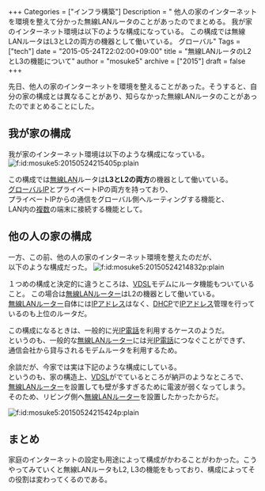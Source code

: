 +++
Categories = ["インフラ構築"]
Description = " 他人の家のインターネットを環境を整えて分かった無線LANルータのことがあったのでまとめる。  我が家のインターネット環境は以下のような構成になっている。  この構成では無線LANルータはL3とL2の両方の機器として働いている。 グローバル"
Tags = ["tech"]
date = "2015-05-24T22:02:00+09:00"
title = "無線LANルータのL2とL3の機能について"
author = "mosuke5"
archive = ["2015"]
draft = false
+++

<body>
<p>先日、他人の家のインターネットを環境を整えることがあった。そうすると、自分の家の構成とは異なることがあり、知らなかった無線LANルータのことがあったのでまとめることにした。</p>
<!--more-->

<h2>我が家の構成</h2>
<p>我が家のインターネット環境は以下のような構成になっている。
<span itemscope itemtype="http://schema.org/Photograph"><img src="https://cdn-ak.f.st-hatena.com/images/fotolife/m/mosuke5/20150524/20150524215405.png" alt="f:id:mosuke5:20150524215405p:plain" title="f:id:mosuke5:20150524215405p:plain" class="hatena-fotolife" itemprop="image"></span></p>

<p>この構成では<a class="keyword" href="http://d.hatena.ne.jp/keyword/%CC%B5%C0%FELAN">無線LAN</a>ルータは<b>L3とL2の両方</b>の機器として働いている。<br>
<a class="keyword" href="http://d.hatena.ne.jp/keyword/%A5%B0%A5%ED%A1%BC%A5%D0%A5%EBIP">グローバルIP</a>とプライベートIPの両方を持っており、<br>
プライベートIPからの通信をグローバル側へルーティングする機能と、<br>
LAN内の<a class="keyword" href="http://d.hatena.ne.jp/keyword/%CA%A3%BF%F4">複数</a>の端末に接続する機能として。</p>

<h2>他の人の家の構成</h2>
<p>一方、この前、他の人の家のインターネット環境を整えたのだが、<br>
以下のような構成だった。
<span itemscope itemtype="http://schema.org/Photograph"><img src="https://cdn-ak.f.st-hatena.com/images/fotolife/m/mosuke5/20150524/20150524214832.png" alt="f:id:mosuke5:20150524214832p:plain" title="f:id:mosuke5:20150524214832p:plain" class="hatena-fotolife" itemprop="image"></span></p>

<p>１つめの構成と決定的に違うところは、<a class="keyword" href="http://d.hatena.ne.jp/keyword/VDSL">VDSL</a>モデムにルータ機能もついていること。
この場合は<a class="keyword" href="http://d.hatena.ne.jp/keyword/%CC%B5%C0%FELAN">無線LAN</a><a class="keyword" href="http://d.hatena.ne.jp/keyword/%A5%EB%A1%BC%A5%BF%A1%BC">ルーター</a>はL2の機器として働いている。<br>
<a class="keyword" href="http://d.hatena.ne.jp/keyword/%CC%B5%C0%FELAN">無線LAN</a><a class="keyword" href="http://d.hatena.ne.jp/keyword/%A5%EB%A1%BC%A5%BF%A1%BC">ルーター</a>自体には<a class="keyword" href="http://d.hatena.ne.jp/keyword/IP%A5%A2%A5%C9%A5%EC%A5%B9">IPアドレス</a>はなく、<a class="keyword" href="http://d.hatena.ne.jp/keyword/DHCP">DHCP</a>で<a class="keyword" href="http://d.hatena.ne.jp/keyword/IP%A5%A2%A5%C9%A5%EC%A5%B9">IPアドレス</a>管理を行っているのも上位のルータだ。</p>

<p>この構成になるときは、一般的に光<a class="keyword" href="http://d.hatena.ne.jp/keyword/IP%C5%C5%CF%C3">IP電話</a>を利用するケースのようだ。<br>
というのも、一般的な<a class="keyword" href="http://d.hatena.ne.jp/keyword/%CC%B5%C0%FELAN">無線LAN</a><a class="keyword" href="http://d.hatena.ne.jp/keyword/%A5%EB%A1%BC%A5%BF%A1%BC">ルーター</a>には光<a class="keyword" href="http://d.hatena.ne.jp/keyword/IP%C5%C5%CF%C3">IP電話</a>につなぐことができず、<br>
通信会社から貸与されるモデムルータを利用するため。</p>

<p>余談だが、今家では実は下記のような構成にしている。<br>
というのも、家の構造上、<a class="keyword" href="http://d.hatena.ne.jp/keyword/VDSL">VDSL</a>がでているところが納戸のようなところで、<br>
<a class="keyword" href="http://d.hatena.ne.jp/keyword/%CC%B5%C0%FELAN">無線LAN</a><a class="keyword" href="http://d.hatena.ne.jp/keyword/%A5%EB%A1%BC%A5%BF%A1%BC">ルーター</a>を設置しても壁が多すぎるために電波が弱くなってしまう。<br>
そのため、リビング側へ<a class="keyword" href="http://d.hatena.ne.jp/keyword/%CC%B5%C0%FELAN">無線LAN</a><a class="keyword" href="http://d.hatena.ne.jp/keyword/%A5%EB%A1%BC%A5%BF%A1%BC">ルーター</a>を設置したかったからだ。</p>

<p><span itemscope itemtype="http://schema.org/Photograph"><img src="https://cdn-ak.f.st-hatena.com/images/fotolife/m/mosuke5/20150524/20150524215424.png" alt="f:id:mosuke5:20150524215424p:plain" title="f:id:mosuke5:20150524215424p:plain" class="hatena-fotolife" itemprop="image"></span></p>

<h2>まとめ</h2>
<p>家庭のインターネットの設定も用途によって構成がかわることがわかった。こうやってみていくと無線LANルータもL2, L3の機能をもっており、構成によってその役割は変わってくるのである。</p>
</body>
